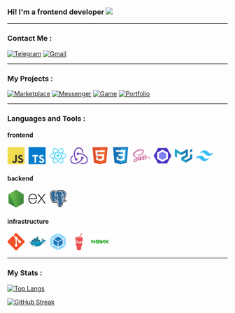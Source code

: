 ### Hi! I'm a frontend developer <img src="https://media.giphy.com/media/WUlplcMpOCEmTGBtBW/giphy.gif" width="30"> 
---
### Contact Me :
  [![Telegram](https://img.shields.io/badge/Telegram-2CA5E0?style=for-the-badge&logo=telegram&logoColor=white)](https://t.me/yugld)
  [![Gmail](https://img.shields.io/badge/Gmail-D14836?style=for-the-badge&logo=gmail&logoColor=white)](mailto:yulliagladysheva@gmail.com)

---
### My Projects :
[![Marketplace](https://img.shields.io/badge/Marketplace-141130?style=for-the-badge&logoColor=white)](https://github.com/yugld/bytebay)
[![Messenger](https://img.shields.io/badge/Messenger-141130?style=for-the-badge&logo=messenger&color=blue&logoColor=white)](https://github.com/yugld/middle.messenger.praktikum.yandex)
[![Game](https://img.shields.io/badge/Game-D14836?style=for-the-badge&logo=game&logoColor=white)](https://github.com/yugld/practicum-game)
[![Portfolio](https://img.shields.io/badge/Portfolio-141130?style=for-the-badge&logo=game&logoColor=white)](https://github.com/yugld/portfolio)

---
### Languages and Tools :
#### frontend
<div>
  <img src="https://github.com/devicons/devicon/blob/master/icons/javascript/javascript-original.svg" title="javascript" alt="javascript" width="40" height="40"/>&nbsp
  <img src="https://github.com/devicons/devicon/blob/master/icons/typescript/typescript-original.svg" title="typescript" alt="typescript" width="40" height="40"/>&nbsp
  <img src="https://github.com/devicons/devicon/blob/master/icons/react/react-original.svg" title="reactjs" alt="reactjs" width="40" height="40"/>&nbsp
  <img src="https://github.com/devicons/devicon/blob/master/icons/redux/redux-original.svg" title="redux" alt="redux" width="40" height="40"/>&nbsp;
  <img src="https://github.com/devicons/devicon/blob/master/icons/html5/html5-original.svg" title="html5" alt="html5" width="40" height="40"/>&nbsp
  <img src="https://github.com/devicons/devicon/blob/master/icons/css3/css3-original.svg" title="css" alt="css" width="40" height="40"/>&nbsp
  <img src="https://github.com/devicons/devicon/blob/master/icons/sass/sass-original.svg" title="sass/scss" alt="sass/scss" width="40" height="40"/>&nbsp;
  <img src="https://github.com/devicons/devicon/blob/master/icons/eslint/eslint-original.svg" title="eslint" alt="eslint" width="40" height="40"/>&nbsp;
  <img src="https://github.com/devicons/devicon/blob/master/icons/materialui/materialui-original.svg" title="materialui" alt="materialui" width="40" height="40"/>&nbsp;
  <img src="https://github.com/devicons/devicon/blob/master/icons/tailwindcss/tailwindcss-original.svg" title="tailwind" alt="tailwind" width="40" height="40"/>&nbsp;
</div>

#### backend
<div>
  <img src="https://github.com/devicons/devicon/blob/master/icons/nodejs/nodejs-original.svg" title="nodejs" alt="nodejs" width="40" height="40"/>&nbsp
  <img src="https://github.com/devicons/devicon/blob/master/icons/express/express-original.svg" title="express" alt="express" width="40" height="40"/>&nbsp
  <img src="https://github.com/devicons/devicon/blob/master/icons/postgresql/postgresql-original.svg" title="postgresql" alt="postgresql" width="40" height="40"/>&nbsp
</div>

#### infrastructure
<div>
    <img src="https://github.com/devicons/devicon/blob/master/icons/git/git-original.svg" title="git" alt="git" width="40" height="40"/>&nbsp
    <img src="https://github.com/devicons/devicon/blob/master/icons/docker/docker-original.svg" title="docker" alt="docker" width="40" height="40"/>&nbsp;
    <img src="https://github.com/devicons/devicon/blob/master/icons/webpack/webpack-original.svg" title="webpack" alt="webpack" width="40" height="40"/>&nbsp;
    <img src="https://github.com/devicons/devicon/blob/master/icons/gulp/gulp-plain.svg" title="gulp" alt="gulp" width="40" height="40"/>&nbsp;
    <img src="https://github.com/devicons/devicon/blob/master/icons/nginx/nginx-original.svg" title="nginx" alt="nginx" width="40" height="40"/>&nbsp;
</div>

---

### My Stats :

[![Top Langs](https://github-readme-stats.vercel.app/api/top-langs/?username=yugld&layout=compact&theme=transparent)](https://github.com/anuraghazra/github-readme-stats)

[![GitHub Streak](https://streak-stats.demolab.com?user=yugld&theme=transparent)](https://git.io/streak-stats)
